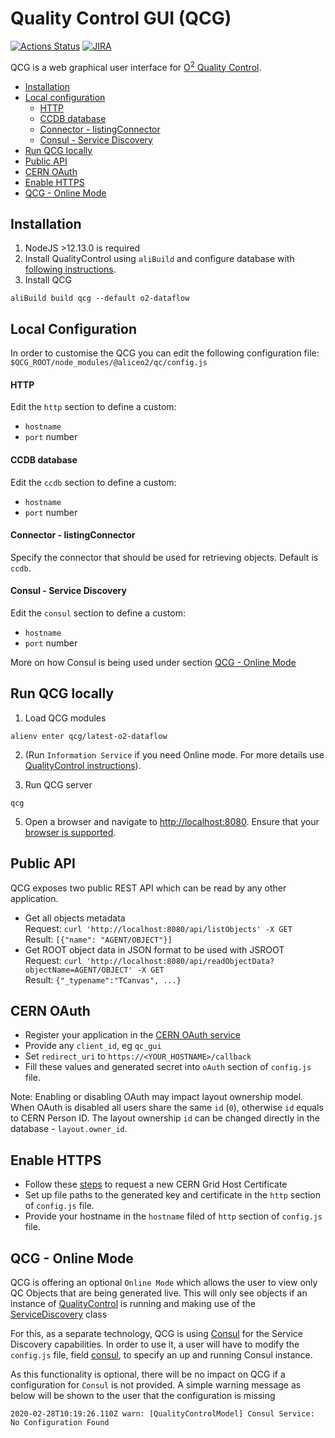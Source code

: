 # Quality Control GUI (QCG)

[![Actions Status](https://github.com/AliceO2Group/WebUi/workflows/QualityControl/badge.svg)](https://github.com/AliceO2Group/WebUi/actions)
[![JIRA](https://img.shields.io/badge/JIRA-issues-blue.svg)](https://alice.its.cern.ch/jira/projects/OGUI)

QCG is a web graphical user interface for [O<sup>2</sup> Quality Control](https://github.com/AliceO2Group/QualityControl).

  - [Installation](#installation)
  - [Local configuration](#local-configuration)
      - [HTTP](#http)
      - [CCDB database](#ccdb-database)
      - [Connector - listingConnector](#connector---listingconnector)
      - [Consul - Service Discovery](#consul---service-discovery)
  - [Run QCG locally](#run-qcg-locally)
  - [Public API](#public-api)
  - [CERN OAuth](#cern-oauth)
  - [Enable HTTPS](#enable-https)
  - [QCG - Online Mode](#qcg---online-mode)

## Installation
1. NodeJS >12.13.0 is required
2. Install QualityControl using `aliBuild` and configure database with [following instructions](https://github.com/AliceO2Group/QualityControl/blob/master/README.md).
3. Install QCG
```
aliBuild build qcg --default o2-dataflow
```

## Local Configuration
In order to customise the QCG you can edit the following configuration file: `$QCG_ROOT/node_modules/@aliceo2/qc/config.js`

#### HTTP
Edit the `http` section to define a custom:
- `hostname`
- `port` number

#### CCDB database
Edit the `ccdb` section to define a custom:
- `hostname`
- `port` number 

#### Connector - listingConnector
Specify the connector that should be used for retrieving objects. Default is `ccdb`.

#### Consul - Service Discovery
Edit the `consul` section to define a custom:
- `hostname`
- `port` number
  
More on how Consul is being used under section [QCG - Online Mode](#qcg---online-mode)

## Run QCG locally
1. Load QCG modules
```
alienv enter qcg/latest-o2-dataflow
```

2. (Run `Information Service` if you need Online mode. For more details use [QualityControl instructions](https://github.com/AliceO2Group/QualityControl#information-service)).

3. Run QCG server
```
qcg
```

5. Open a browser and navigate to [http://localhost:8080](http://localhost:8080). Ensure that your [browser is supported](https://github.com/AliceO2Group/WebUi/tree/dev/Framework#minimum-browser-version-support).


## Public API
QCG exposes two public REST API which can be read by any other application.

- Get all objects metadata\
  Request: `curl 'http://localhost:8080/api/listObjects' -X GET`\
  Result: `[{"name": "AGENT/OBJECT"}]`
- Get ROOT object data in JSON format to be used with JSROOT\
  Request: `curl 'http://localhost:8080/api/readObjectData?objectName=AGENT/OBJECT' -X GET`\
  Result: `{"_typename":"TCanvas", ...}`

## CERN OAuth
- Register your application in the [CERN OAuth service](https://sso-management.web.cern.ch/OAuth/RegisterOAuthClient.aspx)
- Provide any `client_id`, eg `qc_gui`
- Set `redirect_uri` to `https://<YOUR_HOSTNAME>/callback`
- Fill these values and generated secret into `oAuth` section of `config.js` file.
  
Note: Enabling or disabling OAuth may impact layout ownership model. When OAuth is disabled all users share the same `id` (`0`), otherwise `id` equals to CERN Person ID. The layout ownership `id` can be changed directly in the database -  `layout.owner_id`.

## Enable HTTPS
- Follow these [steps](https://ca.cern.ch/ca/host/HostSelection.aspx?template=ee2host&instructions=openssl) to request a new CERN Grid Host Certificate
- Set up file paths to the generated key and certificate in the `http` section of `config.js` file.
- Provide your hostname in the `hostname` filed of `http` section of `config.js` file.

## QCG - Online Mode
QCG is offering an optional `Online Mode` which allows the user to view only QC Objects that are being generated live. This will only see objects if an instance of [QualityControl](https://github.com/AliceO2Group/QualityControl/) is running and making use of the [ServiceDiscovery](https://github.com/AliceO2Group/QualityControl/blob/master/Framework/include/QualityControl/ServiceDiscovery.h) class

For this, as a separate technology, QCG is using [Consul](https://www.consul.io/) for the Service Discovery capabilities. In order to use it, a user will have to modify the `config.js` file, field [consul](#consul---service-discovery), to specify an up and running Consul instance. 

As this functionality is optional, there will be no impact on QCG if a configuration for `Consul` is not provided. A simple warning message as below will be shown to the user that the configuration is missing
```
2020-02-28T10:19:26.110Z warn: [QualityControlModel] Consul Service: No Configuration Found
```